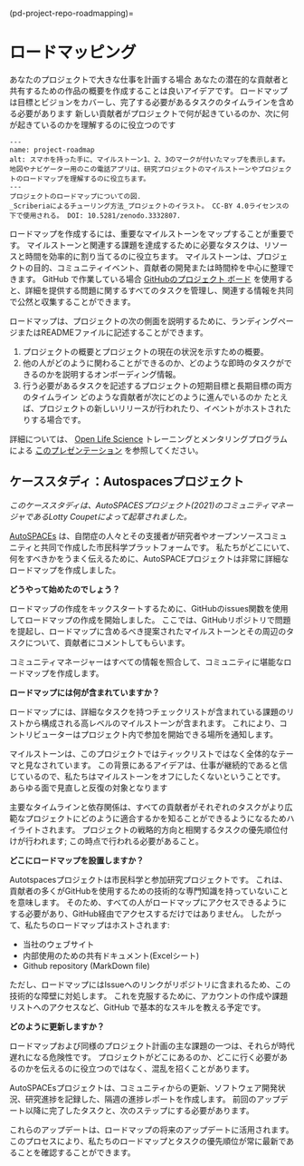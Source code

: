 (pd-project-repo-roadmapping)=
# ロードマッピング

あなたのプロジェクトで大きな仕事を計画する場合 あなたの潜在的な貢献者と共有するための作品の概要を作成することは良いアイデアです。 ロードマップは目標とビジョンをカバーし、完了する必要があるタスクのタイムラインを含める必要があります 新しい貢献者がプロジェクトで何が起きているのか、次に何が起きているのかを理解するのに役立つのです

```{figure} ../../figures/project-roadmap.jpg
---
name: project-roadmap
alt: スマホを持った手に、マイルストーン1、2、3のマークが付いたマップを表示します。 地図やナビゲーター用のこの電話アプリは、研究プロジェクトのマイルストーンやプロジェクトのロードマップを理解するのに役立ちます。
---
プロジェクトのロードマップについての図.
_Scriberiaによるチューリング方法_プロジェクトのイラスト。 CC-BY 4.0ライセンスの下で使用される。 DOI: 10.5281/zenodo.3332807.
```

ロードマップを作成するには、重要なマイルストーンをマップすることが重要です。 マイルストーンと関連する課題を達成するために必要なタスクは、リソースと時間を効率的に割り当てるのに役立ちます。 マイルストーンは、プロジェクトの目的、コミュニティイベント、貢献者の開発または時間枠を中心に整理できます。 GitHub で作業している場合 [GitHubのプロジェクト ボード](https://help.github.com/en/articles/tracking-the-progress-of-your-work-with-project-boards) を使用すると、詳細を提供する問題に関するすべてのタスクを管理し、関連する情報を共同で公然と収集することができます。

ロードマップは、プロジェクトの次の側面を説明するために、ランディングページまたはREADMEファイルに記述することができます。

1. プロジェクトの概要とプロジェクトの現在の状況を示すための概要。
2. 他の人がどのように関わることができるのか、どのような即時のタスクができるのかを説明するオンボーディング情報。
3. 行う必要があるタスクを記述するプロジェクトの短期目標と長期目標の両方のタイムライン どのような貢献者が次にどのように進んでいるのか たとえば、プロジェクトの新しいリリースが行われたり、イベントがホストされたりする場合です。

詳細については、 [Open Life Science](https://docs.google.com/presentation/d/e/2PACX-1vSMCLWnN1_lO4ofD9cCjN9TJxyHYIvBFfgarOlwi95G4JJ5m672v-sYFbvfRyHPag83XviEJBrIecga/pub?start=false&loop=false&delayms=3000) トレーニングとメンタリングプログラムによる [このプレゼンテーション](https://openlifesci.org/) を参照してください。

## ケーススタディ：Autospacesプロジェクト

*このケーススタディは、AutoSPACESプロジェクト(2021)のコミュニティマネージャであるLotty Coupetによって起草されました。*

[AutoSPACEs](https://github.com/alan-turing-institute/AutSPACEs) は、自閉症の人々とその支援者が研究者やオープンソースコミュニティと共同で作成した市民科学プラットフォームです。 私たちがどこにいて、何をすべきかをうまく伝えるために、AutoSPACEプロジェクトは非常に詳細なロードマップを作成しました。

**どうやって始めたのでしょう？**

ロードマップの作成をキックスタートするために、GitHubのissues関数を使用してロードマップの作成を開始しました。 ここでは、GitHubリポジトリで問題を提起し、ロードマップに含めるべき提案されたマイルストーンとその周辺のタスクについて、貢献者にコメントしてもらいます。

コミュニティマネージャーはすべての情報を照合して、コミュニティに堪能なロードマップを作成します。

**ロードマップには何が含まれていますか？**

ロードマップには、詳細なタスクを持つチェックリストが含まれている課題のリストから構成される高レベルのマイルストーンが含まれます。 これにより、コントリビューターはプロジェクト内で参加を開始できる場所を通知します。

マイルストーンは、このプロジェクトではティックリストではなく全体的なテーマと見なされています。 この背景にあるアイデアは、仕事が継続的であると信じているので、私たちはマイルストーンをオフにしたくないということです。 あらゆる面で見直しと反復の対象となります

主要なタイムラインと依存関係は、すべての貢献者がそれぞれのタスクがより広範なプロジェクトにどのように適合するかを知ることができるようになるためハイライトされます。 プロジェクトの戦略的方向と相関するタスクの優先順位付けが行われます; この時点で行われる必要があること。

**どこにロードマップを設置しますか？**

Autotspacesプロジェクトは市民科学と参加研究プロジェクトです。 これは、貢献者の多くがGitHubを使用するための技術的な専門知識を持っていないことを意味します。 そのため、すべての人がロードマップにアクセスできるようにする必要があり、GitHub経由でアクセスするだけではありません。 したがって、私たちのロードマップはホストされます:
- 当社のウェブサイト
- 内部使用のための共有ドキュメント(Excelシート)
- Github repository (MarkDown file)

ただし、ロードマップにはIssueへのリンクがリポジトリに含まれるため、この技術的な障壁に対処します。 これを克服するために、アカウントの作成や課題リストへのアクセスなど、GitHub で基本的なスキルを教える予定です。

**どのように更新しますか？**

ロードマップおよび同様のプロジェクト計画の主な課題の一つは、それらが時代遅れになる危険性です。 プロジェクトがどこにあるのか、どこに行く必要があるのかを伝えるのに役立つのではなく、混乱を招くことがあります。

AutoSPACEsプロジェクトは、コミュニティからの更新、ソフトウェア開発状況、研究進捗を記録した、隔週の進捗レポートを作成します。 前回のアップデート以降に完了したタスクと、次のステップにする必要があります。

これらのアップデートは、ロードマップの将来のアップデートに活用されます。 このプロセスにより、私たちのロードマップとタスクの優先順位が常に最新であることを確認することができます。
